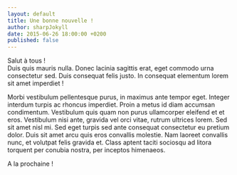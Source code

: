 ```yaml
---
layout: default
title: Une bonne nouvelle !
author: sharpJokyll
date: 2015-06-26 18:00:00 +0200
published: false
---
```

Salut à tous !<br>
Duis quis mauris nulla. Donec lacinia sagittis erat, eget commodo urna consectetur sed. Duis consequat felis justo. In consequat elementum lorem sit amet imperdiet !

Morbi vestibulum pellentesque purus, in maximus ante tempor eget. Integer interdum turpis ac rhoncus imperdiet. Proin a metus id diam accumsan condimentum. Vestibulum quis quam non purus ullamcorper eleifend et et eros. Vestibulum nisi ante, gravida vel orci vitae, rutrum ultrices lorem. Sed sit amet nisl mi. Sed eget turpis sed ante consequat consectetur eu pretium dolor. Duis sit amet arcu quis eros convallis molestie. Nam laoreet convallis nunc, et volutpat felis gravida et. Class aptent taciti sociosqu ad litora torquent per conubia nostra, per inceptos himenaeos.

A la prochaine !